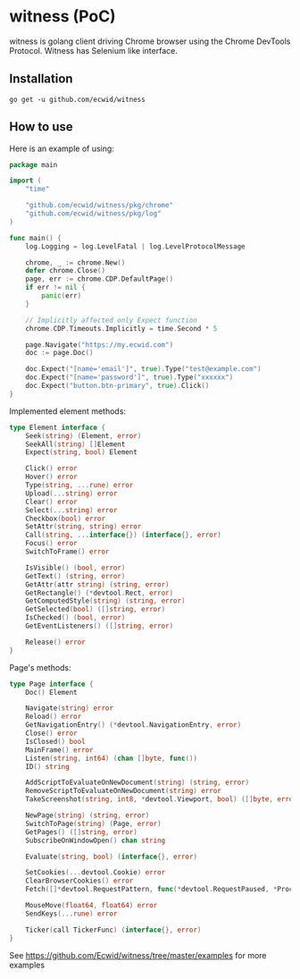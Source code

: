 # witness (PoC)
witness is golang client driving Chrome browser using the Chrome DevTools Protocol.
Witness has Selenium like interface.

## Installation
`go get -u github.com/ecwid/witness`

## How to use

Here is an example of using:
```go
package main

import (
	"time"

	"github.com/ecwid/witness/pkg/chrome"
	"github.com/ecwid/witness/pkg/log"
)

func main() {
	log.Logging = log.LevelFatal | log.LevelProtocolMessage

	chrome, _ := chrome.New()
	defer chrome.Close()
	page, err := chrome.CDP.DefaultPage()
	if err != nil {
		panic(err)
	}

	// Implicitly affected only Expect function
	chrome.CDP.Timeouts.Implicitly = time.Second * 5

	page.Navigate("https://my.ecwid.com")
	doc := page.Doc()

	doc.Expect("[name='email']", true).Type("test@example.com")
	doc.Expect("[name='password']", true).Type("xxxxxx")
	doc.Expect("button.btn-primary", true).Click()
}
```

Implemented element methods:
```go
type Element interface {
	Seek(string) (Element, error)
	SeekAll(string) []Element
	Expect(string, bool) Element

	Click() error
	Hover() error
	Type(string, ...rune) error
	Upload(...string) error
	Clear() error
	Select(...string) error
	Checkbox(bool) error
	SetAttr(string, string) error
	Call(string, ...interface{}) (interface{}, error)
	Focus() error
	SwitchToFrame() error

	IsVisible() (bool, error)
	GetText() (string, error)
	GetAttr(attr string) (string, error)
	GetRectangle() (*devtool.Rect, error)
	GetComputedStyle(string) (string, error)
	GetSelected(bool) ([]string, error)
	IsChecked() (bool, error)
	GetEventListeners() ([]string, error)

	Release() error
}
```

Page's methods:
```go
type Page interface {
	Doc() Element

	Navigate(string) error
	Reload() error
	GetNavigationEntry() (*devtool.NavigationEntry, error)
	Close() error
	IsClosed() bool
	MainFrame() error
	Listen(string, int64) (chan []byte, func())
	ID() string

	AddScriptToEvaluateOnNewDocument(string) (string, error)
	RemoveScriptToEvaluateOnNewDocument(string) error
	TakeScreenshot(string, int8, *devtool.Viewport, bool) ([]byte, error)

	NewPage(string) (string, error)
	SwitchToPage(string) (Page, error)
	GetPages() ([]string, error)
	SubscribeOnWindowOpen() chan string

	Evaluate(string, bool) (interface{}, error)

	SetCookies(...devtool.Cookie) error
	ClearBrowserCookies() error
	Fetch([]*devtool.RequestPattern, func(*devtool.RequestPaused, *Proceed)) func()

	MouseMove(float64, float64) error
	SendKeys(...rune) error

	Ticker(call TickerFunc) (interface{}, error)
}
```


See https://github.com/Ecwid/witness/tree/master/examples for more examples